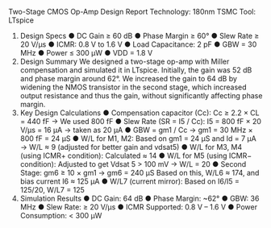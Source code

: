 Two-Stage CMOS Op-Amp Design Report 
Technology: 180nm TSMC 
Tool: LTspice 
1. Design Specs 
● DC Gain ≥ 60 dB 
● Phase Margin ≥ 60° 
● Slew Rate ≥ 20 V/µs 
● ICMR: 0.8 V to 1.6 V 
● Load Capacitance: 2 pF 
● GBW = 30 MHz 
● Power ≤ 300 µW 
● VDD = 1.8 V 
2. Design Summary 
We designed a two-stage op-amp with Miller compensation and simulated it in LTspice. 
Initially, the gain was 52 dB and phase margin around 62°. We increased the gain to 64 dB by 
widening the NMOS transistor in the second stage, which increased output resistance and thus 
the gain, without significantly affecting phase margin. 
3. Key Design Calculations 
● Compensation capacitor (Cc): 
Cc ≥ 2.2 × CL = 440 fF → We used 800 fF 
● Slew Rate (SR = I5 / Cc): 
I5 = 800 fF × 20 V/µs = 16 µA → taken as 20 µA 
● GBW = gm1 / Cc → gm1 = 
30 MHz × 800 fF = 24 µS 
● W/L for M1, M2: 
Based on gm1 = 24 µS and Id = 7 µA 
→ W/L ≈ 9 (adjusted for better gain and vdsat5) 
● W/L for M3, M4 (using ICMR+ condition): 
Calculated ≈ 14 
● W/L for M5 (using ICMR− condition): 
Adjusted to get Vdsat 5 > 100 mV → W/L = 20 
● Second Stage: gm6 ≥ 10 × gm1 → gm6 = 240 µS 
Based on this, W/L6 ≈ 174, and bias current I6 ≈ 125 µA 
● W/L7 (current mirror): 
Based on I6/I5 = 125/20, W/L7 = 125 
4. Simulation Results 
● DC Gain: 64 dB 
● Phase Margin: ~62° 
● GBW: 36 MHz 
● Slew Rate: ≥ 20 V/µs 
● ICMR Supported: 0.8 V – 1.6 V 
● Power Consumption: < 300 µW 
